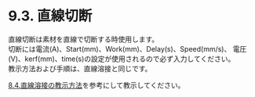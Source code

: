 # 9.3. 直線切断

直線切断は素材を直線で切断する時使用します。\
切断には電流(A)、Start(mm)、Work(mm)、Delay(s)、Speed(mm/s)、 電圧(V)、kerf(mm)、time(s)の設定が使用されるので必ず入力してください。\
教示方法および手順は、直線溶接と同じです。

[8.4.直線溶接の教示方法](../chapter8/8.4..md)を参考にして教示してください。
